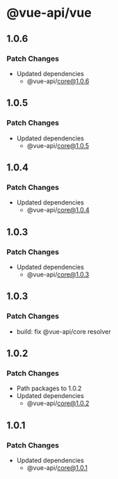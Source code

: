 # @vue-api/vue

## 1.0.6

### Patch Changes

- Updated dependencies
  - @vue-api/core@1.0.6

## 1.0.5

### Patch Changes

- Updated dependencies
  - @vue-api/core@1.0.5

## 1.0.4

### Patch Changes

- Updated dependencies
  - @vue-api/core@1.0.4

## 1.0.3

### Patch Changes

- Updated dependencies
  - @vue-api/core@1.0.3

## 1.0.3

### Patch Changes

- build: fix @vue-api/core resolver

## 1.0.2

### Patch Changes

- Path packages to 1.0.2
- Updated dependencies
  - @vue-api/core@1.0.2

## 1.0.1

### Patch Changes

- Updated dependencies
  - @vue-api/core@1.0.1
